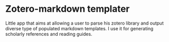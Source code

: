 # Zotero-markdown templater

Little app that aims at allowing a user to parse his zotero library and output diverse type of populated markdown templates. I use it for generating scholarly references and reading guides.
